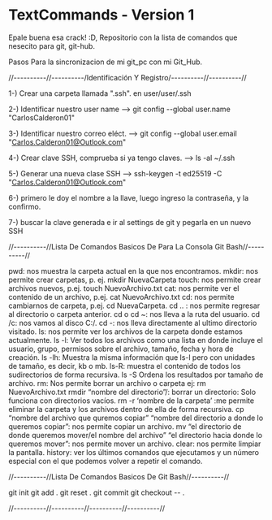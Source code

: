 # TextCommands - Version 1
Epale buena esa crack! :D, Repositorio con la lista de comandos que nesecito para git, git-hub.

Pasos Para la sincronizacion de mi git_pc con mi Git_Hub.

//----------//----------/Identificación Y Registro/----------//----------//

1-) Crear una carpeta llamada ".ssh". en user/user/.ssh

2-) Identificar nuestro user name --> git config --global user.name "CarlosCalderon01"

3-) Identificar nuestro correo eléct. --> git config --global user.email "Carlos.Calderon01@Outlook.com"

4-) Crear clave SSH, comprueba si ya tengo claves. --> ls -al ~/.ssh 

5-) Generar una nueva clase SSH --> ssh-keygen -t ed25519 -C "Carlos.Calderon01@Outlook.com"

6-) primero le doy el nombre a la llave, luego ingreso la contraseña, y la confirmo.

7-) buscar la clave generada e ir al settings de git y pegarla en un nuevo SSH

//----------//Lista De Comandos Basicos De Para La Consola Git Bash//----------//

pwd: nos muestra la carpeta actual en la que nos encontramos.
mkdir: nos permite crear carpetas, p. ej. mkdir NuevaCarpeta
touch: nos permite crear archivos nuevos, p.ej. touch NuevoArchivo.txt
cat: nos permite ver el contenido de un archivo, p.ej. cat NuevoArchivo.txt
cd: nos permite cambiarnos de carpeta, p.ej. cd NuevaCarpeta.
cd .. : nos permite regresar al directorio o carpeta anterior.
cd o cd ~: nos lleva a la ruta del usuario.
cd /c: nos vamos al disco C:/.
cd -: nos lleva directamente al ultimo directorio visitado.
ls: nos permite ver los archivos de la carpeta donde estamos actualmente.
ls -l: Ver todos los archivos como una lista en donde incluye el usuario, grupo, permisos sobre el archivo, tamaño, fecha y hora de creación.
ls -lh: Muestra la misma información que ls-l pero con unidades de tamaño, es decir, kb o mb.
ls-R: muestra el contenido de todos los sudirectorios de forma recursiva.
ls -S Ordena los resultados por tamaño de archivo.
rm: Nos permite borrar un archivo o carpeta ej: rm NuevoArchivo.txt
rmdir “nombre del directorio”/: borrar un directorio: Solo funciona con directorios vacíos.
rm -r ‘nombre de la carpeta’ :me permite eliminar la carpeta y los archivos dentro de ella de forma recursiva.
cp “nombre del archivo que quremos copiar” “nombre del directorio a donde lo queremos copiar”: nos permite copiar un archivo.
mv “el directorio de donde queremos mover/el nombre del archivo” “el directorio hacia donde lo queremos mover”: nos permite mover un archivo.
clear: nos permite limpiar la pantalla.
history: ver los últimos comandos que ejecutamos y un número especial con el que podemos volver a repetir el comando.

//----------//Lista De Comandos Basicos De Git Bash//----------//

git init
git add .
git reset .
git commit
git checkout -- .

//----------//----------//----------//----------//